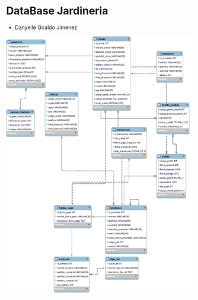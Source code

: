 # DataBase Jardineria 

* Danyelle Giraldo Jimenez

![](https://github.com/DanyelleGiraldo/Mysql_garden/blob/main/BD_Jardineria_Diagrama.png)
